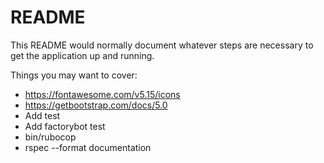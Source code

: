 # README

This README would normally document whatever steps are necessary to get the
application up and running.

Things you may want to cover:

* https://fontawesome.com/v5.15/icons
* https://getbootstrap.com/docs/5.0
* Add test
* Add factorybot test
* bin/rubocop
* rspec --format documentation
